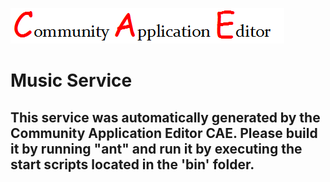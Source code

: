 ![CAE](https://github.com/CAE-Community-Application-Editor/application-51/blob/master/microservice-36/img/logo.png)  

Music Service
===================


This service was automatically generated by the Community Application Editor CAE. Please build it by running "ant" and run it by executing the start scripts located in the 'bin' folder.
---------------
